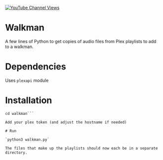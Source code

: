 [![YouTube Channel Views](https://img.shields.io/youtube/channel/views/UCz5BOU9J9pB_O0B8-rDjCWQ?label=YouTube&style=social)](https://www.youtube.com/channel/UCz5BOU9J9pB_O0B8-rDjCWQ)

# Walkman

A few lines of Python to get copies of audio files from Plex playlists to add to a walkman.

# Dependencies

Uses `plexapi` module

# Installation 

```git clone https://github.com/veebch/walkman
cd walkman```

Add your plex token (and adjust the hostname if needed)

# Run 

`python3 walkman.py`

The files that make up the playlists should now each be in a separate directory.
